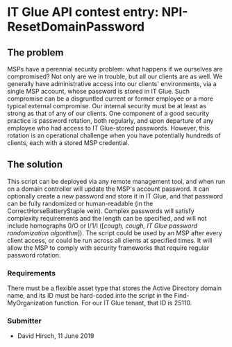 # IT Glue API contest entry: NPI-ResetDomainPassword

## The problem
MSPs have a perennial security problem: what happens if we ourselves are compromised?  Not only are we in trouble, but all our clients are as well.  We generally have administrative access into our clients' environments, via a single MSP account, whose password is stored in IT Glue.  Such compromise can be a disgruntled current or former employee or a more typical external compromise.  Our internal security must be at least as strong as that of any of our clients.  One component of a good security practice is password rotation, both regularly, and upon departure of any employee who had access to IT Glue-stored passwords.  However, this rotation is an operational challenge when you have potentially hundreds of clients, each with a stored MSP credential.

## The solution
This script can be deployed via any remote management tool, and when run on a domain controller will update the MSP's account password.  It can optionally create a new password and store it in IT Glue, and that password can be fully randomized or human-readable (in the CorrectHorseBatteryStaple vein).  Complex passwords will satisfy complexity requirements and the length can be specified, and will not include homographs 0/O or I/1/l (\[*cough, cough, IT Glue password randomization algorithm*\]).  The script could be used by an MSP after every client access, or could be run across all clients at specified times.  It will allow the MSP to comply with security frameworks that require regular password rotation.

### Requirements
There must be a flexible asset type that stores the Active Directory domain name, and its ID must be hard-coded into the script in the Find-MyOrganization function.  For our IT Glue tenant, that ID is 25110.

### Submitter
- David Hirsch, 11 June 2019
